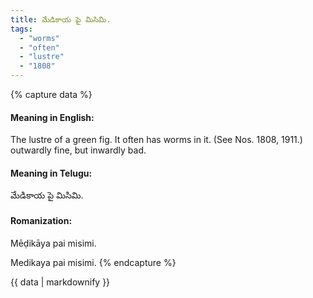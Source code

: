 ```yaml
---
title: మేడికాయ పై మిసిమి.
tags:
  - "worms"
  - "often"
  - "lustre"
  - "1808"
---
```


{% capture data %}
#### Meaning in English:
The lustre of a green fig.
It often has worms in it.
(See Nos. 1808, 1911.)
outwardly fine, but inwardly bad.

#### Meaning in Telugu:
మేడికాయ పై మిసిమి.

#### Romanization:
Mēḍikāya pai misimi.

Medikaya pai misimi.
{% endcapture %}

{{ data | markdownify }}

